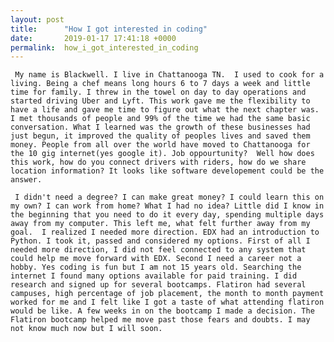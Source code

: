 ```yaml
---
layout: post
title:      "How I got interested in coding"
date:       2019-01-17 17:41:18 +0000
permalink:  how_i_got_interested_in_coding
---
```




     My name is Blackwell. I live in Chattanooga TN.  I used to cook for a living. Being a chef means long hours 6 to 7 days a week and little time for family. I threw in the towel on day to day operations and started driving Uber and Lyft. This work gave me the flexibility to have a life and gave me time to figure out what the next chapter was. I met thousands of people and 99% of the time we had the same basic conversation. What I learned was the growth of these businesses had just begun, it improved the quality of peoples lives and saved them money. People from all over the world have moved to Chattanooga for the 10 gig internet(yes google it). Job oppourtunity?  Well how does this work, how do you connect drivers with riders, how do we share location information? It looks like software developement could be the answer.
 
     I didn't need a degree? I can make great money? I could learn this on my own? I can work from home? What I had no idea? Little did I know in the beginning that you need to do it every day, spending multiple days away from my computer. This left me, what felt further away from my goal.  I realized I needed more direction. EDX had an introduction to Python. I took it, passed and considered my options. First of all I needed more direction, I did not feel connected to any system that could help me move forward with EDX. Second I need a career not a hobby. Yes coding is fun but I am not 15 years old. Searching the internet I found many options available for paid training. I did research and signed up for several bootcamps. Flatiron had several campuses, high percentage of job placement, the month to month payment worked for me and I felt like I got a taste of what attending flatiron would be like. A few weeks in on the bootcamp I made a decision. The Flatiron bootcamp helped me move past those fears and doubts. I may not know much now but I will soon.
		 
		 



